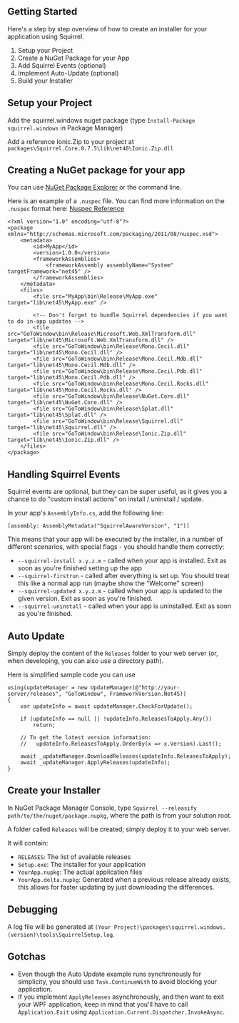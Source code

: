 ## Getting Started

Here's a step by step overview of how to create an installer for your application using Squirrel.

1. Setup your Project
2. Create a NuGet Package for your App
3. Add Squirrel Events (optional)
4. Implement Auto-Update (optional)
5. Build your Installer

## Setup your Project

Add the squirrel.windows nuget package (type `Install-Package squirrel.windows` in Package Manager)

Add a reference Ionic.Zip to your project at `packages\Squirrel.Core.0.7.5\lib\net40\Ionic.Zip.dll`

## Creating a NuGet package for your app

You can use [NuGet Package Explorer](https://npe.codeplex.com/) or the command line.

Here is an example of a `.nuspec` file. You can find more information on the `.nuspec` format here: [Nuspec Reference](http://docs.nuget.org/docs/reference/nuspec-reference)

    <?xml version="1.0" encoding="utf-8"?>
    <package xmlns="http://schemas.microsoft.com/packaging/2011/08/nuspec.xsd">
        <metadata>
            <id>MyApp</id>
            <version>1.0.0</version>
            <frameworkAssemblies>
                <frameworkAssembly assemblyName="System" targetFramework="net45" />
            </frameworkAssemblies>
        </metadata>
        <files>
            <file src="MyApp\bin\Release\MyApp.exe" target="lib\net45\MyApp.exe" />

			<!-- Don't forget to bundle Squirrel dependencies if you want to do in-app updates -->
			<file src="GoToWindow\bin\Release\Microsoft.Web.XmlTransform.dll" target="lib\net45\Microsoft.Web.XmlTransform.dll" />
			<file src="GoToWindow\bin\Release\Mono.Cecil.dll" target="lib\net45\Mono.Cecil.dll" />
			<file src="GoToWindow\bin\Release\Mono.Cecil.Mdb.dll" target="lib\net45\Mono.Cecil.Mdb.dll" />
			<file src="GoToWindow\bin\Release\Mono.Cecil.Pdb.dll" target="lib\net45\Mono.Cecil.Pdb.dll" />
			<file src="GoToWindow\bin\Release\Mono.Cecil.Rocks.dll" target="lib\net45\Mono.Cecil.Rocks.dll" />
			<file src="GoToWindow\bin\Release\NuGet.Core.dll" target="lib\net45\NuGet.Core.dll" />
			<file src="GoToWindow\bin\Release\Splat.dll" target="lib\net45\Splat.dll" />
			<file src="GoToWindow\bin\Release\Squirrel.dll" target="lib\net45\Squirrel.dll" />
			<file src="GoToWindow\bin\Release\Ionic.Zip.dll" target="lib\net45\Ionic.Zip.dll" />
        </files>
    </package>

## Handling Squirrel Events

Squirrel events are optional, but they can be super useful, as it gives you a chance to do "custom install actions" on install / uninstall / update.

In your app's `AssemblyInfo.cs`, add the following line:

```
[assembly: AssemblyMetadata("SquirrelAwareVersion", "1")]
```

This means that your app will be executed by the installer, in a number of different scenarios, with special flags - you should handle them correctly:

* `--squirrel-install x.y.z.m` - called when your app is installed. Exit as soon as you're finished setting up the app
* `--squirrel-firstrun` - called after everything is set up. You should treat this like a normal app run (maybe show the "Welcome" screen)
* `--squirrel-updated x.y.z.m` - called when your app is updated to the given version. Exit as soon as you're finished.
* `--squirrel-uninstall` - called when your app is uninstalled. Exit as soon as you're finished.

## Auto Update

Simply deploy the content of the `Releases` folder to your web server (or, when developing, you can also use a directory path).

Here is simplified sample code you can use 

    using(updateManager = new UpdateManager(@"http://your-server/releases", "GoToWindow", FrameworkVersion.Net45))
    {
	    var updateInfo = await updateManager.CheckForUpdate();

        if (updateInfo == null || !updateInfo.ReleasesToApply.Any())
            return;

        // To get the latest version information:
        //   updateInfo.ReleasesToApply.OrderBy(x => x.Version).Last();

        await _updateManager.DownloadReleases(updateInfo.ReleasesToApply);
        await _updateManager.ApplyReleases(updateInfo);
    }

## Create your Installer

In NuGet Package Manager Console, type `Squirrel --releasify path/to/the/nuget/package.nupkg`, where the path is from your solution root.

A folder called `Releases` will be created; simply deploy it to your web server.

It will contain:

* `RELEASES`: The list of available releases
* `Setup.exe`: The installer for your application
* `YourApp.nupkg`: The actual application files
* `YourApp.delta.nupkg`: Generated when a previous release already exists, this allows for faster updating by just downloading the differences.  

## Debugging

A log file will be generated at `(Your Project)\packages\squirrel.windows.(version)\tools\SquirrelSetup.log`.

## Gotchas

* Even though the Auto Update example runs synchronously for simplicity, you should use `Task.ContinueWith` to avoid blocking your application.
* If you implement `ApplyReleases` asynchronously, and then want to exit your WPF application, keep in mind that you'll have to call `Application.Exit` using `Application.Current.Dispatcher.InvokeAsync`.
